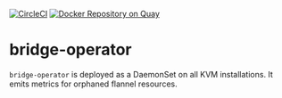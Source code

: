 [![CircleCI](https://circleci.com/gh/giantswarm/bridge-operator.svg?&style=shield)](https://circleci.com/gh/giantswarm/bridge-operator) [![Docker Repository on Quay](https://quay.io/repository/giantswarm/bridge-operator/status "Docker Repository on Quay")](https://quay.io/repository/giantswarm/bridge-operator)

# bridge-operator

`bridge-operator` is deployed as a DaemonSet on all KVM installations. It emits metrics for orphaned flannel resources.
